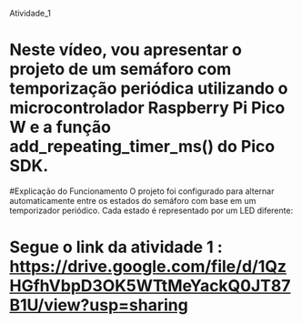 Atividade_1
# Neste vídeo, vou apresentar o projeto de um semáforo com temporização periódica utilizando o microcontrolador Raspberry Pi Pico W e a função add_repeating_timer_ms() do Pico SDK. 
#Explicação do Funcionamento O projeto foi configurado para alternar automaticamente entre os estados do semáforo com base em um temporizador periódico. Cada estado é representado por um LED diferente:

# Segue o link da atividade 1 : https://drive.google.com/file/d/1QzHGfhVbpD3OK5WTtMeYackQ0JT87B1U/view?usp=sharing

